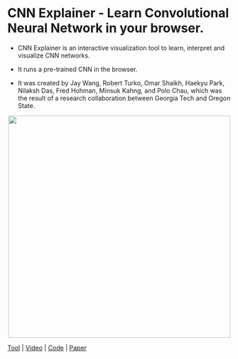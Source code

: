# CNN Explainer - Learn Convolutional Neural Network in your browser.

- CNN Explainer is an interactive visualization tool to learn, interpret and visualize CNN networks. 

- It runs a pre-trained CNN in the browser.

- It was created by Jay Wang, Robert Turko, Omar Shaikh, Haekyu Park, Nilaksh Das, Fred Hohman, Minsuk Kahng, and Polo Chau, which was the result of a research collaboration between Georgia Tech and Oregon State.

[<p align="center"><img src="https://github.com/Machine-Learning-Tokyo/AI-ML-Newsletter/blob/master/images/cnn_explainer.gif" width="500"></p>](https://poloclub.github.io/cnn-explainer/)

[Tool](https://poloclub.github.io/cnn-explainer/) | [Video](https://www.youtube.com/watch?v=HnWIHWFbuUQ&feature=emb_logo) | [Code](https://github.com/poloclub/cnn-explainer) | [Paper](https://arxiv.org/abs/2004.15004)
